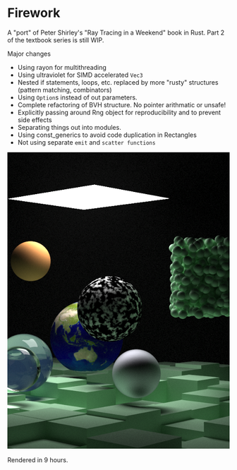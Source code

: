 # Firework
A "port" of Peter Shirley's "Ray Tracing in a Weekend" book in Rust. Part 2 of the textbook series is still WIP.

Major changes
- Using rayon for multithreading
- Using ultraviolet for SIMD accelerated `Vec3`
- Nested if statements, loops, etc. replaced by more "rusty" structures (pattern matching, combinators)
- Using `Option`s instead of out parameters.
- Complete refactoring of BVH structure. No pointer arithmatic or unsafe!
- Explicitly passing around Rng object for reproducibility and to prevent side effects
- Separating things out into modules. 
- Using const_generics to avoid code duplication in Rectangles
- Not using separate `emit` and `scatter functions`

![Part 2 Final Render](part2_final.png)

Rendered in 9 hours.
